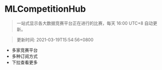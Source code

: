 # MLCompetitionHub

> 一站式显示各大数据竞赛平台正在进行的比赛，每天 16:00 UTC+8 自动更新。
  
> 更新时间: 2021-03-19T15:54:56+0800 

* 多家竞赛平台
* 多种订阅方式
* 下拉查看更多